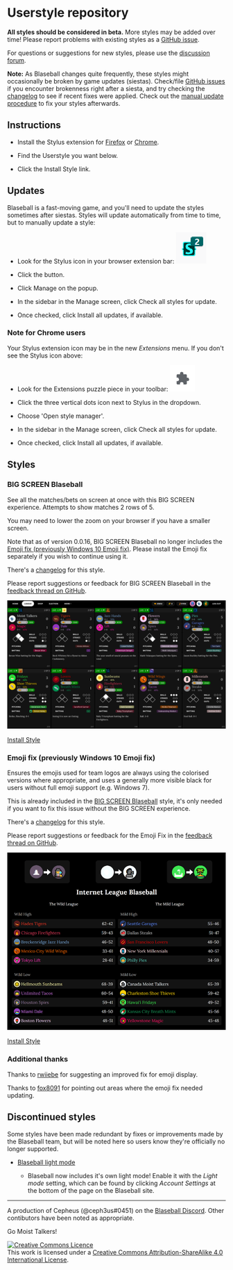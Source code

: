 # Userstyle repository

**All styles should be considered in beta.** More styles may be added over time!
Please report problems with existing styles
as a [GitHub issue](https://github.com/holmesmr/Blaseball-Userstyles/issues).

For questions or suggestions for new styles, please use the
[discussion forum](https://github.com/holmesmr/Blaseball-Userstyles/discussions).

**Note:** As Blaseball changes quite frequently, these styles might occasionally be
broken by game updates (siestas). Check/file [GitHub issues](https://github.com/holmesmr/Blaseball-Userstyles/issues)
if you encounter brokenness right after a siesta, and try checking the [changelog](changelog.html)
to see if recent fixes were applied. Check out the [manual update procedure](#updates)
to fix your styles afterwards.

## Instructions

* Install the Stylus extension for [Firefox](https://addons.mozilla.org/en-GB/firefox/addon/styl-us/) or [Chrome](https://chrome.google.com/webstore/detail/stylus/clngdbkpkpeebahjckkjfobafhncgmne).

* Find the Userstyle you want below.

* Click the Install Style link.

## Updates

Blaseball is a fast-moving game, and you'll need to update the styles sometimes after
siestas. Styles will update automatically from time to time, but to manually update a style:

* Look for the Stylus icon in your browser extension bar: ![Stylus button](images/index/stylus-ext-icon.png)

* Click the button.

* Click Manage on the popup.

* In the sidebar in the Manage screen, click Check all styles for update.

* Once checked, click Install all updates, if available.

### Note for Chrome users

Your Stylus extension icon may be in the new _Extensions_ menu. If you don't see the
Stylus icon above:

* Look for the Extensions puzzle piece in your toolbar: ![Chrome extension button](images/index/chrome-ext-menu.png)

* Click the three vertical dots icon next to Stylus in the dropdown.

* Choose 'Open style manager'.

* In the sidebar in the Manage screen, click Check all styles for update.

* Once checked, click Install all updates, if available.

## Styles

### BIG SCREEN Blaseball

See all the matches/bets on screen at once with this BIG SCREEN experience. 
Attempts to show matches 2 rows of 5.

You may need to lower the zoom on your browser if you have a smaller screen.

Note that as of version 0.0.16, BIG SCREEN Blaseball no longer includes the 
[Emoji fix (previously Windows 10 Emoji fix)](#emoji-fix). Please install the
Emoji fix separately if you wish to continue using it.

There's a [changelog](changelog.html#big-screen-blaseball) for this style.

Please report suggestions or feedback for BIG SCREEN Blaseball in the
[feedback thread on GitHub](https://github.com/holmesmr/Blaseball-Userstyles/discussions/10).

![BIG SCREEN Blaseball screenshot](images/big-screen-blaseball.png)

[Install Style](styles/big-screen-blaseball.user.css)

<a name="emoji-fix"></a>
<a name="windows-10-emoji-fix"></a>

### Emoji fix (previously Windows 10 Emoji fix)

Ensures the emojis used for team logos are always using the colorised versions where
appropriate, and uses a generally more visible black for users without full emoji
support (e.g. Windows 7).

This is already included in the [BIG SCREEN Blaseball](#big-screen-blaseball) style, 
it's only needed if you want to fix this issue without the BIG SCREEN experience.

There's a [changelog](changelog.html#windows-10-emoji-fix) for this style.

Please report suggestions or feedback for the Emoji Fix in the
[feedback thread on GitHub](https://github.com/holmesmr/Blaseball-Userstyles/discussions/11).

![Emoji fix screenshot](images/emoji-fix.png)

[Install Style](styles/win10-emoji-fix.user.css)

### Additional thanks

Thanks to [rwiiebe](https://github.com/rwiiebe) for suggesting an improved fix for
emoji display.

Thanks to [fox8091](https://github.com/fox8091) for pointing out areas where the
emoji fix needed updating.

## Discontinued styles

Some styles have been made redundant by fixes or improvements made by the Blaseball
team, but will be noted here so users know they're officially no longer supported.

* [Blaseball light mode](discontinued.html#blaseball-light-mode)

  * Blaseball now includes it's own light mode! Enable it with the _Light mode_ setting,
    which can be found by clicking _Account Settings_ at the bottom of the page on
    the Blaseball site.

----

A production of Cepheus (@ceph3us#0451) on the [Blaseball Discord](//discord.gg/3uFgJhu).
Other contibutors have been noted as appropriate.

Go Moist Talkers!

<a rel="license" href="http://creativecommons.org/licenses/by-sa/4.0/"><img alt="Creative Commons Licence" style="border-width:0" src="https://i.creativecommons.org/l/by-sa/4.0/88x31.png" /></a><br />This work is licensed under a <a rel="license" href="http://creativecommons.org/licenses/by-sa/4.0/">Creative Commons Attribution-ShareAlike 4.0 International License</a>.
